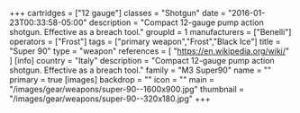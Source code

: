 +++
cartridges = ["12 gauge"]
classes = "Shotgun"
date = "2016-01-23T00:33:58-05:00"
description = "Compact 12-gauge pump action shotgun. Effective as a breach tool."
groupId = 1
manufacturers = ["Benelli"]
operators = ["Frost"]
tags = ["primary weapon","Frost","Black Ice"]
title = "Super 90"
type = "weapon"
references = [
  "https://en.wikipedia.org/wiki/"
]
[info]
  country = "Italy"
  description = "Compact 12-gauge pump action shotgun. Effective as a breach tool."
  family = "M3 Super90"
  name = ""
  primary = true
[images]
  backdrop = ""
  icon = ""
  main = "/images/gear/weapons/super-90--1600x900.jpg"
  thumbnail = "/images/gear/weapons/super-90--320x180.jpg"
+++
